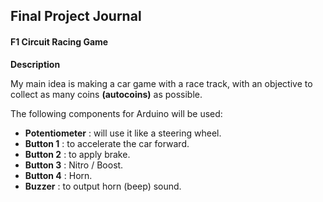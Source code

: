 ## Final Project Journal

#### F1 Circuit Racing Game

**Description**

My main idea is making a car game with a race track, with an objective to collect as many coins **(autocoins)** as possible.  

The following components for Arduino will be used:

- **Potentiometer** : will use it like a steering wheel.
- **Button 1** : to accelerate the car forward.
- **Button 2** : to apply brake.
- **Button 3** : Nitro / Boost.
- **Button 4** : Horn.
- **Buzzer** : to output horn (beep) sound.
